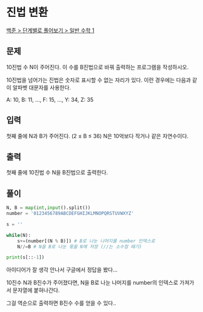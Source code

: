 # 진법 변환

[백준 > 단계별로 풀어보기 > 일반 수학 1](https://www.acmicpc.net/problem/11005)

## 문제

10진법 수 N이 주어진다. 이 수를 B진법으로 바꿔 출력하는 프로그램을 작성하시오.

10진법을 넘어가는 진법은 숫자로 표시할 수 없는 자리가 있다. 이런 경우에는 다음과 같이 알파벳 대문자를 사용한다.

A: 10, B: 11, ..., F: 15, ..., Y: 34, Z: 35

## 입력

첫째 줄에 N과 B가 주어진다. (2 ≤ B ≤ 36) N은 10억보다 작거나 같은 자연수이다.

## 출력

첫째 줄에 10진법 수 N을 B진법으로 출력한다.

## 풀이

```python
N, B = map(int,input().split())
number = '0123456789ABCDEFGHIJKLMNOPQRSTUVWXYZ'

s = ''

while(N):
    s+=(number[(N % B)]) # B로 나눈 나머지를 number 인덱스로
    N//=B # N을 B로 나눈 몫을 N에 저장 (//는 소수점 떼기)

print(s[::-1])
```

아이디어가 잘 생각 안나서 구글에서 정답을 봤다...

10진수 N과 B진수가 주어졌다면, N을 B로 나눈 나머지를 number의 인덱스로 가져가서 문자열에 붙혀나간다.

그걸 역순으로 출력하면 B진수 수를 얻을 수 있다..

